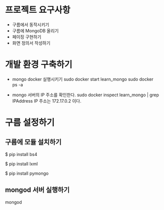 # 프로젝트 요구사항

* 구름에서 동작시키기
* 구름에 MongoDB 올리기
* 페이징 구현하기
* 화면 정의서 작성하기


# 개발 환경 구축하기

* mongo docker 실행시키기
sudo docker start learn_mongo
sudo docker ps -a

* mongo 서버의 IP 주소를 확인한다.
sudo docker inspect learn_mongo | grep IPAddress
IP 주소는 172.17.0.2 이다.

# 구름 설정하기

## 구름에 모듈 설치하기

$ pip install bs4

$ pip install lxml

$ pip install pymongo

## mongod 서버 실행하기
mongod

